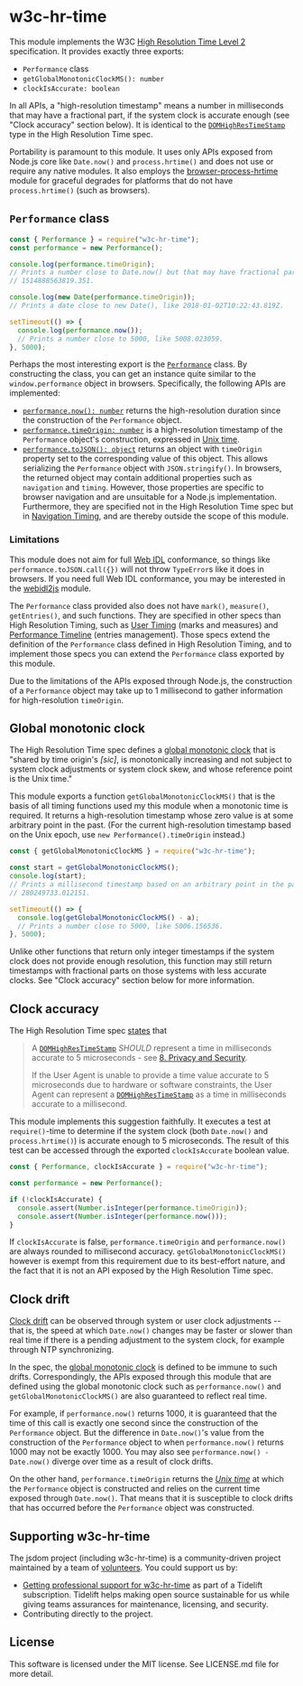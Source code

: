# w3c-hr-time

This module implements the W3C [High Resolution Time Level 2][HR-TIME] specification. It provides exactly three exports:

- `Performance` class
- `getGlobalMonotonicClockMS(): number`
- `clockIsAccurate: boolean`

In all APIs, a "high-resolution timestamp" means a number in milliseconds that may have a fractional part, if the system clock is accurate enough (see "Clock accuracy" section below). It is identical to the [`DOMHighResTimeStamp`][] type in the High Resolution Time spec.

Portability is paramount to this module. It uses only APIs exposed from Node.js core like `Date.now()` and `process.hrtime()` and does not use or require any native modules. It also employs the [browser-process-hrtime][] module for graceful degrades for platforms that do not have `process.hrtime()` (such as browsers).

## `Performance` class

```js
const { Performance } = require("w3c-hr-time");
const performance = new Performance();

console.log(performance.timeOrigin);
// Prints a number close to Date.now() but that may have fractional parts, like
// 1514888563819.351.

console.log(new Date(performance.timeOrigin));
// Prints a date close to new Date(), like 2018-01-02T10:22:43.819Z.

setTimeout(() => {
  console.log(performance.now());
  // Prints a number close to 5000, like 5008.023059.
}, 5000);
```

Perhaps the most interesting export is the [`Performance`][] class. By constructing the class, you can get an instance quite similar to the `window.performance` object in browsers. Specifically, the following APIs are implemented:

* [`performance.now(): number`][`Performance#now()`] returns the high-resolution duration since the construction of the `Performance` object.
* [`performance.timeOrigin: number`][`Performance#timeOrigin`] is a high-resolution timestamp of the `Performance` object's construction, expressed in [Unix time][].
* [`performance.toJSON(): object`][`Performance#toJSON()`] returns an object with `timeOrigin` property set to the corresponding value of this object. This allows serializing the `Performance` object with `JSON.stringify()`. In browsers, the returned object may contain additional properties such as `navigation` and `timing`. However, those properties are specific to browser navigation and are unsuitable for a Node.js implementation. Furthermore, they are specified not in the High Resolution Time spec but in [Navigation Timing][NAVIGATION-TIMING], and are thereby outside the scope of this module.

### Limitations

This module does not aim for full [Web IDL][WEBIDL] conformance, so things like `performance.toJSON.call({})` will not throw `TypeError`s like it does in browsers. If you need full Web IDL conformance, you may be interested in the [webidl2js][] module.

The `Performance` class provided also does not have `mark()`, `measure()`, `getEntries()`, and such functions. They are specified in other specs than High Resolution Timing, such as [User Timing][USER-TIMING] (marks and measures) and [Performance Timeline][PERFORMANCE-TIMELINE] (entries management). Those specs extend the definition of the `Performance` class defined in High Resolution Timing, and to implement those specs you can extend the `Performance` class exported by this module.

Due to the limitations of the APIs exposed through Node.js, the construction of a `Performance` object may take up to 1 millisecond to gather information for high-resolution `timeOrigin`.

## Global monotonic clock

The High Resolution Time spec defines a [global monotonic clock][] that is "shared by time origin's *[sic]*, is monotonically increasing and not subject to system clock adjustments or system clock skew, and whose reference point is the Unix time."

This module exports a function `getGlobalMonotonicClockMS()` that is the basis of all timing functions used my this module when a monotonic time is required. It returns a high-resolution timestamp whose zero value is at some arbitrary point in the past. (For the current high-resolution timestamp based on the Unix epoch, use `new Performance().timeOrigin` instead.)

```js
const { getGlobalMonotonicClockMS } = require("w3c-hr-time");

const start = getGlobalMonotonicClockMS();
console.log(start);
// Prints a millisecond timestamp based on an arbitrary point in the past, like
// 280249733.012151.

setTimeout(() => {
  console.log(getGlobalMonotonicClockMS() - a);
  // Prints a number close to 5000, like 5006.156536.
}, 5000);
```

Unlike other functions that return only integer timestamps if the system clock does not provide enough resolution, this function may still return timestamps with fractional parts on those systems with less accurate clocks. See "Clock accuracy" section below for more information.

## Clock accuracy

The High Resolution Time spec [states][HR-TIME §4] that

> A [`DOMHighResTimeStamp`][] *SHOULD* represent a time in milliseconds accurate to 5 microseconds - see [8. Privacy and Security][HR-TIME §8].
>
> If the User Agent is unable to provide a time value accurate to 5 microseconds due to hardware or software constraints, the User Agent can represent a [`DOMHighResTimeStamp`][] as a time in milliseconds accurate to a millisecond.

This module implements this suggestion faithfully. It executes a test at `require()`-time to determine if the system clock (both `Date.now()` and `process.hrtime()`) is accurate enough to 5 microseconds. The result of this test can be accessed through the exported `clockIsAccurate` boolean value.

```js
const { Performance, clockIsAccurate } = require("w3c-hr-time");

const performance = new Performance();

if (!clockIsAccurate) {
  console.assert(Number.isInteger(performance.timeOrigin));
  console.assert(Number.isInteger(performance.now()));
}
```

If `clockIsAccurate` is false, `performance.timeOrigin` and `performance.now()` are always rounded to millisecond accuracy. `getGlobalMonotonicClockMS()` however is exempt from this requirement due to its best-effort nature, and the fact that it is not an API exposed by the High Resolution Time spec.

## Clock drift

[Clock drift][clock drift] can be observed through system or user clock adjustments -- that is, the speed at which `Date.now()` changes may be faster or slower than real time if there is a pending adjustment to the system clock, for example through NTP synchronizing.

In the spec, the [global monotonic clock][] is defined to be immune to such drifts. Correspondingly, the APIs exposed through this module that are defined using the global monotonic clock such as `performance.now()` and `getGlobalMonotonicClockMS()` are also guaranteed to reflect real time.

For example, if `performance.now()` returns 1000, it is guaranteed that the time of this call is exactly one second since the construction of the `Performance` object. But the difference in `Date.now()`'s value from the construction of the `Performance` object to when `performance.now()` returns 1000 may not be exactly 1000. You may also see `performance.now() - Date.now()` diverge over time as a result of clock drifts.

On the other hand, `performance.timeOrigin` returns the *[Unix time][]* at which the `Performance` object is constructed and relies on the current time exposed through `Date.now()`. That means that it is susceptible to clock drifts that has occurred before the `Performance` object was constructed.

## Supporting w3c-hr-time

The jsdom project (including w3c-hr-time) is a community-driven project maintained by a team of [volunteers](https://github.com/orgs/jsdom/people). You could support us by:

- [Getting professional support for w3c-hr-time](https://tidelift.com/subscription/pkg/npm-w3c-hr-time?utm_source=npm-w3c-hr-time&utm_medium=referral&utm_campaign=readme) as part of a Tidelift subscription. Tidelift helps making open source sustainable for us while giving teams assurances for maintenance, licensing, and security.
- Contributing directly to the project.

## License

This software is licensed under the MIT license. See LICENSE.md file for more detail.

[HR-TIME]: https://w3c.github.io/hr-time/
[NAVIGATION-TIMING]: https://w3c.github.io/navigation-timing/
[PERFORMANCE-TIMELINE]: https://w3c.github.io/performance-timeline/
[USER-TIMING]: https://w3c.github.io/user-timing/
[WEBIDL]: https://heycam.github.io/webidl/

[HR-TIME §4]: https://w3c.github.io/hr-time/#dom-domhighrestimestamp
[HR-TIME §8]: https://w3c.github.io/hr-time/#privacy-security

[`DOMHighResTimeStamp`]: https://w3c.github.io/hr-time/#dom-domhighrestimestamp
[`Performance`]: https://w3c.github.io/hr-time/#dfn-performance
[`Performance#now()`]: https://w3c.github.io/hr-time/#dom-performance-now
[`Performance#timeOrigin`]: https://w3c.github.io/hr-time/#dom-performance-timeorigin
[`Performance#toJSON()`]: https://w3c.github.io/hr-time/#dom-performance-tojson
[browser-process-hrtime]: https://www.npmjs.com/package/browser-process-hrtime
[clock drift]: https://en.wikipedia.org/wiki/Clock_drift
[global monotonic clock]: https://w3c.github.io/hr-time/#dfn-global-monotonic-clock
[Unix time]: https://en.wikipedia.org/wiki/Unix_time
[webidl2js]: https://github.com/jsdom/webidl2js
